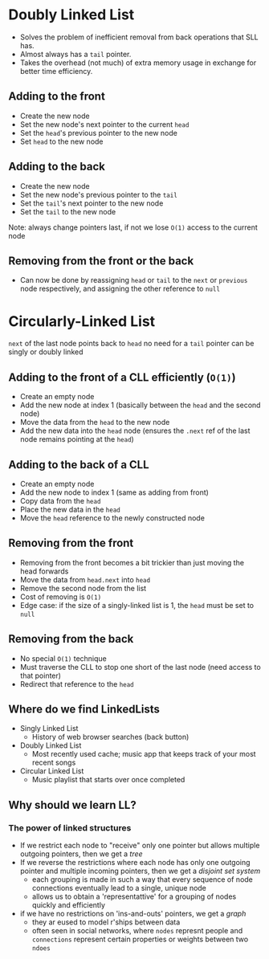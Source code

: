 # Doubly Linked List

- Solves the problem of inefficient removal from back operations that SLL has.
- Almost always has a `tail` pointer.
- Takes the overhead (not much) of extra memory usage in exchange for better time efficiency.

## Adding to the front

- Create the new node
- Set the new node's next pointer to the current `head`
- Set the `head`'s previous pointer to the new node
- Set `head` to the new node

## Adding to the back

- Create the new node
- Set the new node's previous pointer to the `tail`
- Set the `tail`'s next pointer to the new node
- Set the `tail` to the new node

Note: always change pointers last, if not we lose `O(1)` access to the current node

## Removing from the front or the back
- Can now be done by reassigning `head` or `tail` to the `next` or `previous` node respectively, and assigning the other reference to `null`

# Circularly-Linked List
`next` of the last node points back to `head`
no need for a `tail` pointer
can be singly or doubly linked

## Adding to the front of a CLL efficiently (`O(1)`)
- Create an empty node
- Add the new node at index 1 (basically between the `head` and the second node)
- Move the data from the `head` to the new node
- Add the new data into the `head` node (ensures the `.next` ref of the last node remains pointing at the `head`)

## Adding to the back of a CLL 
- Create an empty node
- Add the new node to index 1 (same as adding from front)
- Copy data from the `head`
- Place the new data in the `head`
- Move the `head` reference to the newly constructed node

## Removing from the front
- Removing from the front becomes a bit trickier than just moving the head forwards
- Move the data from `head.next` into `head`
- Remove the second node from the list
- Cost of removing is `O(1)`
- Edge case: if the size of a singly-linked list is 1, the `head` must be set to `null`

## Removing from the back
- No special `O(1)` technique
- Must traverse the CLL to stop one short of the last node (need access to that pointer)
- Redirect that reference to the `head`

## Where do we find LinkedLists
- Singly Linked List
  - History of web browser searches (back button)
- Doubly Linked List
  - Most recently used cache; music app that keeps track of your most recent songs
- Circular Linked List
  - Music playlist that starts over once completed

## Why should we learn LL?
### The power of linked structures
- If we restrict each node to "receive" only one pointer but allows multiple outgoing pointers, then we get a _tree_
- If we reverse the restrictions where each node has only one outgoing pointer and multiple incoming pointers, then we get a _disjoint set system_
  - each grouping is made in such a way that every sequence of node connections eventually lead to a single, unique node
  - allows us to obtain a 'representattive' for a grouping of nodes quickly and efficiently
- if we have no restrictions on 'ins-and-outs' pointers, we get a _graph_
  - they ar eused to model r'ships between data
  - often seen in social networks, where `nodes` represnt people and `connections` represent certain properties or weights between two `ndoes`  

